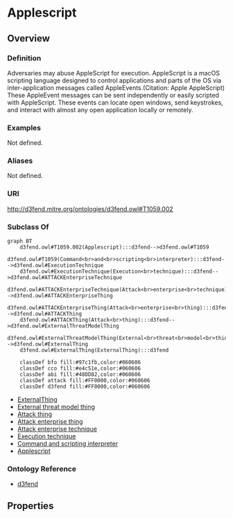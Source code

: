 # Applescript

## Overview

### Definition
Adversaries may abuse AppleScript for execution. AppleScript is a macOS scripting language designed to control applications and parts of the OS via inter-application messages called AppleEvents.(Citation: Apple AppleScript) These AppleEvent messages can be sent independently or easily scripted with AppleScript. These events can locate open windows, send keystrokes, and interact with almost any open application locally or remotely.

### Examples
Not defined.

### Aliases
Not defined.

### URI
http://d3fend.mitre.org/ontologies/d3fend.owl#T1059.002

### Subclass Of
```mermaid
graph BT
    d3fend.owl#T1059.002(Applescript):::d3fend-->d3fend.owl#T1059
    d3fend.owl#T1059(Command<br>and<br>scripting<br>interpreter):::d3fend-->d3fend.owl#ExecutionTechnique
    d3fend.owl#ExecutionTechnique(Execution<br>technique):::d3fend-->d3fend.owl#ATTACKEnterpriseTechnique
    d3fend.owl#ATTACKEnterpriseTechnique(Attack<br>enterprise<br>technique):::d3fend-->d3fend.owl#ATTACKEnterpriseThing
    d3fend.owl#ATTACKEnterpriseThing(Attack<br>enterprise<br>thing):::d3fend-->d3fend.owl#ATTACKThing
    d3fend.owl#ATTACKThing(Attack<br>thing):::d3fend-->d3fend.owl#ExternalThreatModelThing
    d3fend.owl#ExternalThreatModelThing(External<br>threat<br>model<br>thing):::d3fend-->d3fend.owl#ExternalThing
    d3fend.owl#ExternalThing(ExternalThing):::d3fend
    
    classDef bfo fill:#97c1fb,color:#060606
    classDef cco fill:#e4c51e,color:#060606
    classDef abi fill:#48DD82,color:#060606
    classDef attack fill:#FF0000,color:#060606
    classDef d3fend fill:#FF0000,color:#060606
```

- [ExternalThing](/docs/ontology/reference/model/ExternalThing/ExternalThing.md)
- [External threat model thing](/docs/ontology/reference/model/ExternalThing/External%20threat%20model%20thing/External%20threat%20model%20thing.md)
- [Attack thing](/docs/ontology/reference/model/ExternalThing/External%20threat%20model%20thing/Attack%20thing/Attack%20thing.md)
- [Attack enterprise thing](/docs/ontology/reference/model/ExternalThing/External%20threat%20model%20thing/Attack%20thing/Attack%20enterprise%20thing/Attack%20enterprise%20thing.md)
- [Attack enterprise technique](/docs/ontology/reference/model/ExternalThing/External%20threat%20model%20thing/Attack%20thing/Attack%20enterprise%20thing/Attack%20enterprise%20technique/Attack%20enterprise%20technique.md)
- [Execution technique](/docs/ontology/reference/model/ExternalThing/External%20threat%20model%20thing/Attack%20thing/Attack%20enterprise%20thing/Attack%20enterprise%20technique/Execution%20technique/Execution%20technique.md)
- [Command and scripting interpreter](/docs/ontology/reference/model/ExternalThing/External%20threat%20model%20thing/Attack%20thing/Attack%20enterprise%20thing/Attack%20enterprise%20technique/Execution%20technique/Command%20and%20scripting%20interpreter/Command%20and%20scripting%20interpreter.md)
- [Applescript](/docs/ontology/reference/model/ExternalThing/External%20threat%20model%20thing/Attack%20thing/Attack%20enterprise%20thing/Attack%20enterprise%20technique/Execution%20technique/Command%20and%20scripting%20interpreter/Applescript/Applescript.md)


### Ontology Reference
- [d3fend](http://d3fend.mitre.org/ontologies/d3fend.owl#)

## Properties
